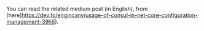 You can read the related medium post (in English), from [here]https://dev.to/engincanv/usage-of-consul-in-net-core-configuration-management-39h5).

